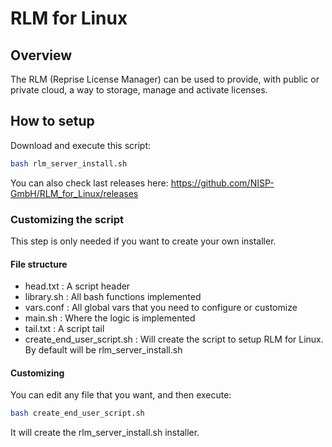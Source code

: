 # RLM for Linux

## Overview

The RLM (Reprise License Manager) can be used to provide, with public or private cloud, a way to storage, manage and activate licenses.

## How to setup

Download and execute this script:

```bash
bash rlm_server_install.sh
```

You can also check last releases here: https://github.com/NISP-GmbH/RLM_for_Linux/releases

### Customizing the script

This step is only needed if you want to create your own installer.

#### File structure

- head.txt : A script header
- library.sh : All bash functions implemented
- vars.conf : All global vars that you need to configure or customize
- main.sh : Where the logic is implemented
- tail.txt : A script tail
- create_end_user_script.sh : Will create the script to setup RLM for Linux. By default will be rlm_server_install.sh

#### Customizing

You can edit any file that you want, and then execute:
```bash
bash create_end_user_script.sh
```
It will create the rlm_server_install.sh installer.
